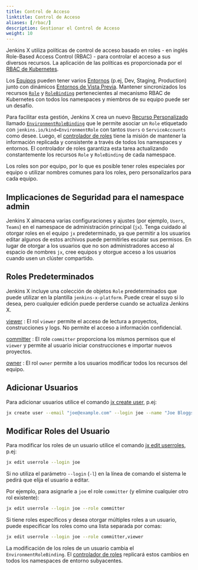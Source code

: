 ```yaml
---
title: Control de Acceso
linktitle: Control de Acceso
aliases: [/rbac/]
description: Gestionar el Control de Acceso
weight: 10
---
```


Jenkins X utiliza políticas de control de acceso basado en roles - en inglés Role-Based Access Control (RBAC) - para controlar el acceso a sus diversos recursos. La aplicación de las políticas es proporcionada por el [RBAC de Kubernetes](https://kubernetes.io/docs/reference/access-authn-authz/rbac/).

Los [Equipos](/docs/concepts/features/#teams) pueden tener varios [Entornos](/docs/concepts/features/#environments) (p.ej, Dev, Staging, Production) junto con dinámicos [Entornos de Vista Previa](/docs/reference/preview/). Mantener sincronizados los recursos [`Role`](https://kubernetes.io/docs/concepts/extend-kubernetes/api-extension/custom-resources/) y [`RoleBinding`](https://kubernetes.io/docs/concepts/extend-kubernetes/api-extension/custom-resources/) pertenecientes al mecanismo RBAC de Kubernetes con todos los namespaces y miembros de su equipo puede ser un desafío.

Para facilitar esta gestión, Jenkins X crea un nuevo [Recurso Personalizado](https://kubernetes.io/docs/concepts/extend-kubernetes/api-extension/custom-resources/) llamado [`EnvironmentRoleBinding`](/docs/reference/components/custom-resources/#environmentrolebinding) que le permite asociar un `Role` etiquetado con `jenkins.io/kind=EnvironmentRole` con tantos `Users` o `ServiceAccounts` como desee. Luego, el [controlador de roles](/commands/jx_controller_role/#jx-controller-role) tiene la misión de mantener la información replicada y consistente a través de todos los namespaces y entornos. El controlador de roles garantiza esta tarea actualizando constantemente los recursos `Role` y `RoleBinding` de cada namespace.

Los roles son por equipo, por lo que es posible tener roles especiales por equipo o utilizar nombres comunes para los roles, pero personalizarlos para cada equipo.

## Implicaciones de Seguridad para el namespace admin

Jenkins X almacena varias configuraciones y ajustes (por ejemplo, `Users`,` Teams`) en el namespace de administración principal (`jx`). Tenga cuidado al otorgar roles en el equipo `jx` predeterminado, ya que permitir a los usuarios editar algunos de estos archivos puede permitirles escalar sus permisos.
En lugar de otorgar a los usuarios que no son administradores acceso al espacio de nombres `jx`, cree equipos y otorgue acceso a los usuarios cuando usen un clúster compartido.

## Roles Predeterminados

Jenkins X incluye una colección de objetos `Role` predeterminados que puede utilizar en la plantilla `jenkins-x-platform`. Puede crear el suyo si lo desea, pero cualquier edición puede perderse cuando se actualiza Jenkins X.

[viewer](https://github.com/jenkins-x/jenkins-x-platform/blob/master/jenkins-x-platform/templates/viewer-role.yaml)
: El rol `viewer` permite el acceso de lectura a proyectos, construcciones y logs. No permite el acceso a información confidencial.

[committer](https://github.com/jenkins-x/jenkins-x-platform/blob/master/jenkins-x-platform/templates/committer-role.yaml)
: El role `committer` proporciona los mismos permisos que el `viewer` y permite al usuario iniciar construcciones e importar nuevos proyectos.

[owner](https://github.com/jenkins-x/jenkins-x-platform/blob/master/jenkins-x-platform/templates/owner-role.yaml)
: El rol `owner` permite a los usuarios modificar todos los recursos del equipo.

## Adicionar Usuarios

Para adicionar usuarios utilice el comando [jx create user](/commands/jx_create_user/), p.ej:

```sh
jx create user --email "joe@example.com" --login joe --name "Joe Bloggs"
```

## Modificar Roles del Usuario

Para modificar los roles de un usuario utilice el comando [jx edit userroles](/commands/jx_edit_userroles/), p.ej:

```sh
jx edit userrole --login joe
```
Si no utiliza el parámetro `--login` (`-l`) en la línea de comando el sistema le pedirá que elija el usuario a editar.

Por ejemplo, para asignarle a `joe` el role `committer` (y elimine cualquier otro rol existente):

```sh
jx edit userrole --login joe --role committer
```

Si tiene roles específicos y desea otorgar múltiples roles a un usuario, puede especificar los roles como una lista separada por comas:
```sh
jx edit userrole --login joe --role committer,viewer
```

La modificación de los roles de un usuario cambia el `EnvironmentRoleBinding`. El [controlador de roles](/commands/jx_controller_role/#jx-controller-role) replicará estos cambios en todos los namespaces de entorno subyacentes.